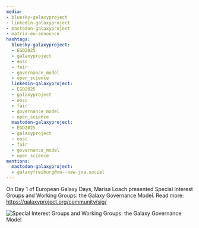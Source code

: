 ```yaml
---
media:
- bluesky-galaxyproject
- linkedin-galaxyproject
- mastodon-galaxyproject
- matrix-eu-announce
hashtags:
  bluesky-galaxyproject:
  - EGD2025
  - galaxyproject
  - eosc
  - fair
  - governance_model
  - open_science
  linkedin-galaxyproject:
  - EGD2025
  - galaxyproject
  - eosc
  - fair
  - governance_model
  - open_science
  mastodon-galaxyproject:
  - EGD2025
  - galaxyproject
  - eosc
  - fair
  - governance_model
  - open_science
mentions:
  mastodon-galaxyproject:
  - galaxyfreiburg@xn--baw-joa.social
---
```


On Day 1 of European Galaxy Days, Marisa Loach presented Special Interest Groups and Working Groups: the Galaxy Governance Model.
Read more: https://galaxyproject.org/community/sig/

![Special Interest Groups and Working Groups: the Galaxy Governance Model](IMAGE_URL_HERE)